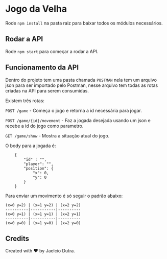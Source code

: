 # Jogo da Velha

Rode `npm install` na pasta raiz para baixar todos os módulos necessários.

## Rodar a API

Rode `npm start` para começar a rodar a API.

## Funcionamento da API

Dentro do projeto tem uma pasta chamada `POSTMAN` nela tem um arquivo json para ser importado pelo Postman, nesse arquivo tem todas as rotas criadas na API para serem consumidas.

Existem três rotas:

 `POST /game` - Começa o jogo e retorna a id necessária para jogar.

 `POST /game/{id}/movement` - Faz a jogada desejada usando um json e recebe a id do jogo como parametro.
 
 `GET /game/show` - Mostra a situação atual do jogo.

O body para a jogada é:
```
    {
        "id" : "",
        "player": "",
        "position": {
            "x": 0,
            "y": 0
        }
    }
```

Para enviar um movimento é só seguir o padrão abaixo:
```
(x=0 y=2) | (x=1 y=2) | (x=2 y=2)
----------|-----------|----------
(x=0 y=1) | (x=1 y=1) | (x=2 y=1)
----------|-----------|----------
(x=0 y=0) | (x=1 y=0) | (x=2 y=0)
```

## Credits

Created with :heart: by Jaelcio Dutra.
